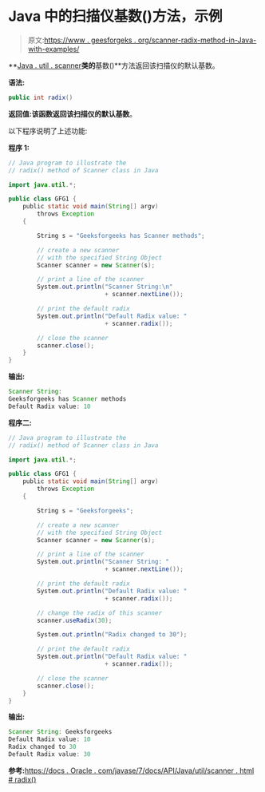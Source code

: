# Java 中的扫描仪基数()方法，示例

> 原文:[https://www . geesforgeks . org/scanner-radix-method-in-Java-with-examples/](https://www.geeksforgeeks.org/scanner-radix-method-in-java-with-examples/)

**[Java . util . scanner](https://www.geeksforgeeks.org/scanner-class-in-java/)**类的**基数()**方法返回该扫描仪的默认基数。

**语法:**

```java
public int radix()
```

**返回值:**该函数返回该扫描仪的**默认基数**。

以下程序说明了上述功能:

**程序 1:**

```java
// Java program to illustrate the
// radix() method of Scanner class in Java

import java.util.*;

public class GFG1 {
    public static void main(String[] argv)
        throws Exception
    {

        String s = "Geeksforgeeks has Scanner methods";

        // create a new scanner
        // with the specified String Object
        Scanner scanner = new Scanner(s);

        // print a line of the scanner
        System.out.println("Scanner String:\n"
                           + scanner.nextLine());

        // print the default radix
        System.out.println("Default Radix value: "
                           + scanner.radix());

        // close the scanner
        scanner.close();
    }
}
```

**输出:**

```java
Scanner String:
Geeksforgeeks has Scanner methods
Default Radix value: 10

```

**程序二:**

```java
// Java program to illustrate the
// radix() method of Scanner class in Java

import java.util.*;

public class GFG1 {
    public static void main(String[] argv)
        throws Exception
    {

        String s = "Geeksforgeeks";

        // create a new scanner
        // with the specified String Object
        Scanner scanner = new Scanner(s);

        // print a line of the scanner
        System.out.println("Scanner String: "
                           + scanner.nextLine());

        // print the default radix
        System.out.println("Default Radix value: "
                           + scanner.radix());

        // change the radix of this scanner
        scanner.useRadix(30);

        System.out.println("Radix changed to 30");

        // print the default radix
        System.out.println("Default Radix value: "
                           + scanner.radix());

        // close the scanner
        scanner.close();
    }
}
```

**输出:**

```java
Scanner String: Geeksforgeeks
Default Radix value: 10
Radix changed to 30
Default Radix value: 30

```

**参考:**[https://docs . Oracle . com/javase/7/docs/API/Java/util/scanner . html # radix()](https://docs.oracle.com/javase/7/docs/api/java/util/Scanner.html#radix())